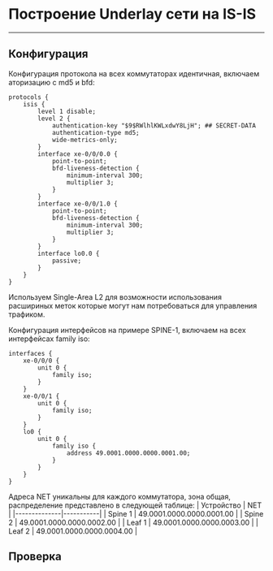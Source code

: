 # Построение Underlay сети на IS-IS
---
## Конфигурация

Конфигурация протокола на всех коммутаторах идентичная, включаем аторизацию с md5 и bfd:
```
protocols {
    isis {
        level 1 disable;
        level 2 {
            authentication-key "$9$RWlhlKWLxdwY8LjH"; ## SECRET-DATA
            authentication-type md5;
            wide-metrics-only;
        }
        interface xe-0/0/0.0 {
            point-to-point;
            bfd-liveness-detection {
                minimum-interval 300;
                multiplier 3;
            }
        }
        interface xe-0/0/1.0 {
            point-to-point;
            bfd-liveness-detection {
                minimum-interval 300;
                multiplier 3;
            }
        }
        interface lo0.0 {
            passive;
        }
    }                                   
}
```
Используем Single-Area L2 для возможности использования расшириных меток которые могут нам потребоваться для управления трафиком.

Конфигурация интерфейсов на примере SPINE-1, включаем на всех интерфейсах family iso:
```
interfaces {                            
    xe-0/0/0 {
        unit 0 {
            family iso;
        }
    }
    xe-0/0/1 {
        unit 0 {
            family iso;
        }
    }
    lo0 {
        unit 0 {
            family iso {
                address 49.0001.0000.0000.0001.00;
            }
        }
    }
}
```
Адреса NET уникальны для каждого коммутатора, зона общая, распределение представлено в следующей таблице:
| Устройство   | NET |
|--------------|-----------|
| Spine 1      | 49.0001.0000.0000.0001.00 |
| Spine 2      | 49.0001.0000.0000.0002.00 |
| Leaf 1       | 49.0001.0000.0000.0003.00 |
| Leaf 2       | 49.0001.0000.0000.0004.00 |


## Проверка
